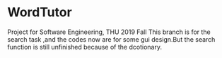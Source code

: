 # WordTutor
Project for Software Engineering, THU 2019 Fall
This branch is for the search task ,and the codes now are for some gui design.But the search function is still unfinished because of the dcotionary.
